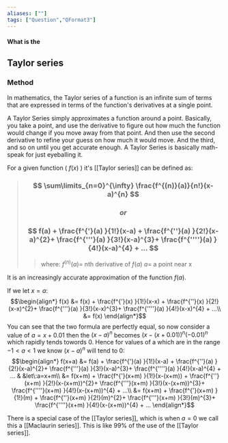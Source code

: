 ```yaml
---
aliases: [""]
tags: ["Question","QFormat3"]
---
```


#### What is the
## Taylor series
### Method
In mathematics, the Taylor series of a function is an infinite sum of terms that are expressed in terms of the function's derivatives at a single point.

A Taylor Series simply approximates a function around a point. Basically, you take a point, and use the derivative to figure out how much the function would change if you move away from that point. And then use the second derivative to refine your guess on how much it would move. And the third, and so on until you get accurate enough. A Taylor Series is basically math-speak for just eyeballing it.

For a given function ( $f(x)$ ) it's [[Taylor series]] can be defined as:

> ### $$ \sum\limits_{n=0}^{\infty} \frac{f^{(n)}(a)}{n!}(x-a)^{n} $$
> ### $$or$$
> ### $$ f(a) + \frac{f^{'}(a) }{1!}(x-a) + \frac{f^{''}(a) }{2!}(x-a)^{2}+ \frac{f^{'''}(a) }{3!}(x-a)^{3}+ \frac{f^{''''}(a) }{4!}(x-a)^{4} + ... $$ 
>> where:
>> $f^{(n)}(a)=$ nth derivative of $f(a)$
>> $a=$ a point near x



It is an increasingly accurate approximation of the function $f(a)$.

If we let $x=a$:
$$\begin{align*}
   f(x) &= f(x) + \frac{f^{'}(x) }{1!}(x-x) + \frac{f^{''}(x) }{2!}(x-x)^{2}+ \frac{f^{'''}(a) }{3!}(x-x)^{3}+ \frac{f^{''''}(a) }{4!}(x-x)^{4} + ...\\
&= f(x)
\end{align*}$$
You can see that the two formula are perfectly equal, so now consider a value of $a=x+0.01$ then the $(x-a)^{n}$ becomes $(x-(x+0.01))^{n}(-0.01)^{n}$ which rapidly tends towords 0. Hence for values of a which are in the range $-1<a<1$ we know $(x-a)^{n}$ will tend to 0:
$$\begin{align*}
   f(x+a) &= f(a) + \frac{f^{'}(a) }{1!}(x-a) + \frac{f^{''}(a) }{2!}(x-a)^{2}+ \frac{f^{'''}(a) }{3!}(x-a)^{3}+ \frac{f^{''''}(a) }{4!}(x-a)^{4} + ... & &let\:a=x+m\\
&= f(x+m) + \frac{f^{'}(x+m) }{1!}(x-(x+m)) + \frac{f^{''}(x+m) }{2!}(x-(x+m))^{2}+ \frac{f^{'''}(x+m) }{3!}(x-(x+m))^{3}+ \frac{f^{''''}(x+m) }{4!}(x-(x+m))^{4} + ...\\
&= f(x+m) + \frac{f^{'}(x+m) }{1!}(m) + \frac{f^{''}(x+m) }{2!}(m)^{2}+ \frac{f^{'''}(x+m) }{3!}(m)^{3}+ \frac{f^{''''}(x+m) }{4!}(x-(x+m))^{4} + ...
\end{align*}$$

There is a special case of the [[Taylor series]], which is when $a=0$ we call this a [[Maclaurin series]]. This is like 99% of the use of the [[Taylor series]].